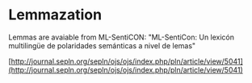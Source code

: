 # Lemmazation

Lemmas are avaiable from ML-SentiCON:
"ML-SentiCon: Un lexicón multilingüe de polaridades semánticas a nivel de lemas"

[http://journal.sepln.org/sepln/ojs/ojs/index.php/pln/article/view/5041](http://journal.sepln.org/sepln/ojs/ojs/index.php/pln/article/view/5041)
